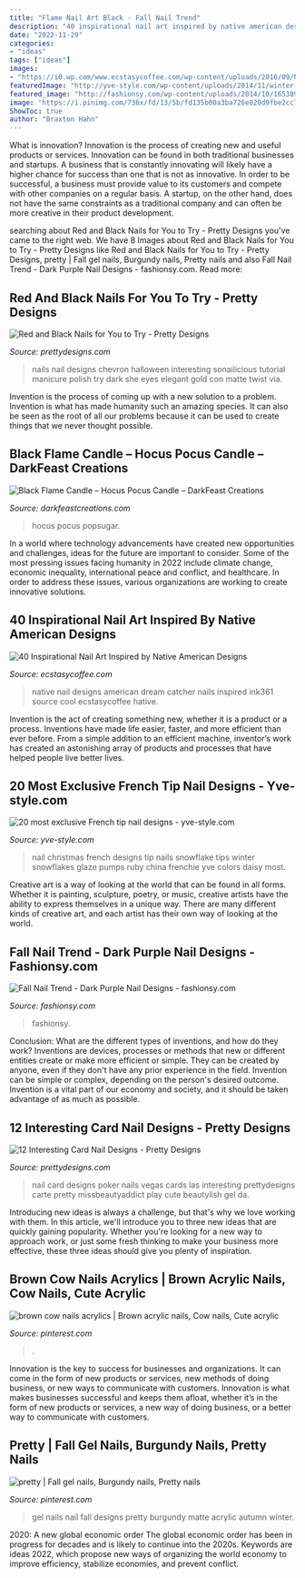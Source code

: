 ```yaml
---
title: "Flame Nail Art Black - Fall Nail Trend"
description: "40 inspirational nail art inspired by native american designs"
date: "2022-11-29"
categories:
- "ideas"
tags: ["ideas"]
images:
- "https://i0.wp.com/www.ecstasycoffee.com/wp-content/uploads/2016/09/Native-American-Nail-Art-Designs-4.jpg"
featuredImage: "http://yve-style.com/wp-content/uploads/2014/11/winter-french-tips-nails-designs.jpg"
featured_image: "http://fashionsy.com/wp-content/uploads/2014/10/16538937-origpic-78694c.jpg"
image: "https://i.pinimg.com/736x/fd/13/5b/fd135b00a3ba726e820d9fbe2cc77503.jpg"
ShowToc: true
author: "Braxton Hahn"
---
```



What is innovation?
Innovation is the process of creating new and useful products or services. Innovation can be found in both traditional businesses and startups. A business that is constantly innovating will likely have a higher chance for success than one that is not as innovative. In order to be successful, a business must provide value to its customers and compete with other companies on a regular basis. A startup, on the other hand, does not have the same constraints as a traditional company and can often be more creative in their product development.

	

		
searching about Red and Black Nails for You to Try - Pretty Designs you've came to the right web. We have 8 Images about Red and Black Nails for You to Try - Pretty Designs like Red and Black Nails for You to Try - Pretty Designs, pretty | Fall gel nails, Burgundy nails, Pretty nails and also Fall Nail Trend - Dark Purple Nail Designs - fashionsy.com. Read more:
		
    
## Red And Black Nails For You To Try - Pretty Designs

<img loading=lazy src="http://www.prettydesigns.com/wp-content/uploads/2014/06/Chevron-Nails1.jpg" onerror="this.onerror=null;this.src='https://tse2.mm.bing.net/th?id=OIP.nRnFu6rkSs177Bzh9qSM1gHaLH&amp;pid=15.1';" alt="Red and Black Nails for You to Try - Pretty Designs">

_Source: prettydesigns.com_

>nails nail designs chevron halloween interesting sonailicious tutorial manicure polish try dark she eyes elegant gold con matte twist via. 

	

Invention is the process of coming up with a new solution to a problem. Invention is what has made humanity such an amazing species. It can also be seen as the root of all our problems because it can be used to create things that we never thought possible.

    
## Black Flame Candle – Hocus Pocus Candle – DarkFeast Creations

<img loading=lazy src="https://darkfeastcreations.com/wp-content/uploads/2020/08/BlackFlameCandleAd1-1536x1536.jpg" onerror="this.onerror=null;this.src='https://tse2.mm.bing.net/th?id=OIP.5Kti_Ptovl4b9DwRZbHn6gHaHa&amp;pid=15.1';" alt="Black Flame Candle – Hocus Pocus Candle – DarkFeast Creations">

_Source: darkfeastcreations.com_

>hocus pocus popsugar. 

	

In a world where technology advancements have created new opportunities and challenges, ideas for the future are important to consider. Some of the most pressing issues facing humanity in 2022 include climate change, economic inequality, international peace and conflict, and healthcare. In order to address these issues, various organizations are working to create innovative solutions.

    
## 40 Inspirational Nail Art Inspired By Native American Designs

<img loading=lazy src="https://i0.wp.com/www.ecstasycoffee.com/wp-content/uploads/2016/09/Native-American-Nail-Art-Designs-4.jpg" onerror="this.onerror=null;this.src='https://tse4.mm.bing.net/th?id=OIP.Y8egf7TgMxYps3yIL5bpsQHaHa&amp;pid=15.1';" alt="40 Inspirational Nail Art Inspired by Native American Designs">

_Source: ecstasycoffee.com_

>native nail designs american dream catcher nails inspired ink361 source cool ecstasycoffee hative. 

	

Invention is the act of creating something new, whether it is a product or a process. Inventions have made life easier, faster, and more efficient than ever before. From a simple addition to an efficient machine, inventor’s work has created an astonishing array of products and processes that have helped people live better lives.

    
## 20 Most Exclusive French Tip Nail Designs - Yve-style.com

<img loading=lazy src="http://yve-style.com/wp-content/uploads/2014/11/winter-french-tips-nails-designs.jpg" onerror="this.onerror=null;this.src='https://tse1.mm.bing.net/th?id=OIP.3szzCeaUOMEj9wEYGMpPTAAAAA&amp;pid=15.1';" alt="20 most exclusive French tip nail designs - yve-style.com">

_Source: yve-style.com_

>nail christmas french designs tip nails snowflake tips winter snowflakes glaze pumps ruby china frenchie yve colors daisy most. 

	

Creative art is a way of looking at the world that can be found in all forms. Whether it is painting, sculpture, poetry, or music, creative artists have the ability to express themselves in a unique way. There are many different kinds of creative art, and each artist has their own way of looking at the world.

    
## Fall Nail Trend - Dark Purple Nail Designs - Fashionsy.com

<img loading=lazy src="http://fashionsy.com/wp-content/uploads/2014/10/16538937-origpic-78694c.jpg" onerror="this.onerror=null;this.src='https://tse2.mm.bing.net/th?id=OIP.3qV3JPFTz4Ua8_acCX47-wHaGB&amp;pid=15.1';" alt="Fall Nail Trend - Dark Purple Nail Designs - fashionsy.com">

_Source: fashionsy.com_

>fashionsy. 

	

Conclusion: What are the different types of inventions, and how do they work?
Inventions are devices, processes or methods that new or different entities create or make more efficient or simple. They can be created by anyone, even if they don't have any prior experience in the field. Invention can be simple or complex, depending on the person's desired outcome. Invention is a vital part of our economy and society, and it should be taken advantage of as much as possible.

    
## 12 Interesting Card Nail Designs - Pretty Designs

<img loading=lazy src="http://www.prettydesigns.com/wp-content/uploads/2014/08/Black-Card-Nail-Design.jpg" onerror="this.onerror=null;this.src='https://tse4.mm.bing.net/th?id=OIP.fDWYZztsqwpLUbNqRNMnpQHaK3&amp;pid=15.1';" alt="12 Interesting Card Nail Designs - Pretty Designs">

_Source: prettydesigns.com_

>nail card designs poker nails vegas cards las interesting prettydesigns carte pretty missbeautyaddict play cute beautylish gel da. 

	

Introducing new ideas is always a challenge, but that's why we love working with them. In this article, we'll introduce you to three new ideas that are quickly gaining popularity. Whether you're looking for a new way to approach work, or just some fresh thinking to make your business more effective, these three ideas should give you plenty of inspiration.

    
## Brown Cow Nails Acrylics | Brown Acrylic Nails, Cow Nails, Cute Acrylic

<img loading=lazy src="https://i.pinimg.com/736x/fd/13/5b/fd135b00a3ba726e820d9fbe2cc77503.jpg" onerror="this.onerror=null;this.src='https://tse2.mm.bing.net/th?id=OIP.f7d2GFtfZFbhnby4RSxYvAHaJ3&amp;pid=15.1';" alt="brown cow nails acrylics | Brown acrylic nails, Cow nails, Cute acrylic">

_Source: pinterest.com_

>. 

	

Innovation is the key to success for businesses and organizations. It can come in the form of new products or services, new methods of doing business, or new ways to communicate with customers. Innovation is what makes businesses successful and keeps them afloat, whether it’s in the form of new products or services, a new way of doing business, or a better way to communicate with customers.

    
## Pretty | Fall Gel Nails, Burgundy Nails, Pretty Nails

<img loading=lazy src="https://i.pinimg.com/736x/ee/55/e7/ee55e7558cb8006bb9818814d82de0c0.jpg" onerror="this.onerror=null;this.src='https://tse4.mm.bing.net/th?id=OIP.Hp66AoiIiKJ5LHH7Lcz9rgHaJ4&amp;pid=15.1';" alt="pretty | Fall gel nails, Burgundy nails, Pretty nails">

_Source: pinterest.com_

>gel nails nail fall designs pretty burgundy matte acrylic autumn winter. 

	

2020: A new global economic order
The global economic order has been in progress for decades and is likely to continue into the 2020s. Keywords are ideas 2022, which propose new ways of organizing the world economy to improve efficiency, stabilize economies, and prevent conflict.

